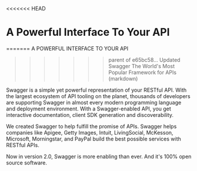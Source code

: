 <<<<<<< HEAD
# A Powerful Interface To Your API
=======
A POWERFUL INTERFACE TO YOUR API
>>>>>>> parent of e65bc58... Updated Swagger The World's Most Popular Framework for APIs (markdown)

Swagger is a simple yet powerful representation of your RESTful API. With the largest ecosystem of API tooling on the planet, thousands of developers are supporting Swagger in almost every modern programming language and deployment environment. With a Swagger-enabled API, you get interactive documentation, client SDK generation and discoverability.

We created Swagger to help fulfill the promise of APIs. Swagger helps companies like Apigee, Getty Images, Intuit, LivingSocial, McKesson, Microsoft, Morningstar, and PayPal build the best possible services with RESTful APIs.

Now in version 2.0, Swagger is more enabling than ever. And it's 100% open source software.